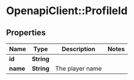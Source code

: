 # OpenapiClient::ProfileId

## Properties
Name | Type | Description | Notes
------------ | ------------- | ------------- | -------------
**id** | **String** |  | 
**name** | **String** | The player name | 


